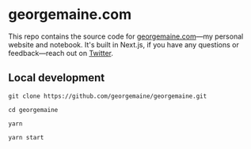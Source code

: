 # georgemaine.com

This repo contains the source code for [georgemaine.com](https://georgemaine.com)—my personal website and notebook. It's built in Next.js, if you have any questions or feedback—reach out on [Twitter](https://www.twitter.com/georgemaine).

## Local development

```shell
git clone https://github.com/georgemaine/georgemaine.git

cd georgemaine

yarn

yarn start
```
